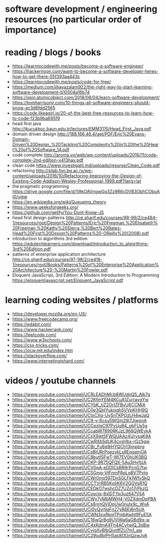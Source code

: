 # software development / engineering resources (no particular order of importance)


# reading / blogs / books

  * https://learntocodewith.me/posts/become-a-software-engineer/
  * https://hackernoon.com/want-to-become-a-software-developer-heres-how-to-get-there-55f393aa443c
  * https://learntocodewith.me/posts/code-for-free/
  * https://medium.com/@ayazalam922/the-right-way-to-start-learning-software-development-b10504a16b74
  * https://spin.atomicobject.com/2018/08/04/learn-software-development/
  * https://tomharrisonjr.com/10-things-all-software-engineers-should-know-ac3d6fdd2565
  * https://code.likeagirl.io/20-of-the-best-free-resources-to-learn-how-to-code-f23b9ba695f9
  * head first java http://ikucukkoc.baun.edu.tr/lectures/EMM3115/Head_First_Java.pdf
  * domain driven design http://188.166.46.4/get/PDF/Eric%20Evans-Domain-Driven%20Design_%20Tackling%20Complexity%20in%20the%20Heart%20of%20Software_14.pdf
  * code complete http://aroma.vn/web/wp-content/uploads/2016/11/code-complete-2nd-edition-v413hav.pdf
  * clean code https://www.investigatii.md/uploads/resurse/Clean_Code.pdf
  * refactoring http://silab.fon.bg.ac.rs/wp-content/uploads/2016/10/Refactoring-Improving-the-Design-of-Existing-Code-Addison-Wesley-Professional-1999.pdf?lang=lat
  * the pragmatic programming https://drive.google.com/file/d/1i9kOAVngwGq3Zz9R6cDVB3ObhCObuAI0/view
  * https://en.wikipedia.org/wiki/Queueing_theory
  * https://www.geeksforgeeks.org/
  * https://github.com/getify/You-Dont-Know-JS
  * head first design patterns http://ce.sharif.edu/courses/98-99/2/ce484-1/resources/root/Design%20Patterns/Eric%20Freeman,%20Elisabeth%20Freeman,%20Kathy%20Sierra,%20Bert%20Bates-Head%20First%20Design%20Patterns%20-OReilly%20(2008).pdf
  * introduction to algorithms 3rd edition https://edutechlearners.com/download/Introduction_to_algorithms-3rd%20Edition.pdf
  * patterns of enterprise application architecture http://ce.sharif.edu/courses/97-98/2/ce418-1/resources/root/Books/Patterns%20of%20Enterprise%20Application%20Architecture%20-%20Martin%20Fowler.pdf
  * Eloquent JavaScript, 3rd Edition: A Modern Introduction to Programming https://eloquentjavascript.net/Eloquent_JavaScript.pdf
  
# learning coding websites / platforms

  * https://developer.mozilla.org/en-US/
  * https://www.freecodecamp.org/
  * https://edabit.com/
  * https://www.hackerrank.com/
  * https://leetcode.com/
  * https://www.w3schools.com/
  * https://css-tricks.com/
  * https://ocw.mit.edu/index.htm
  * https://stackoverflow.com/
  * https://www.internetingishard.com/
  


# videos / youtube channels
  * https://www.youtube.com/channel/UCRLEADhMcb8WUdnQ5_Alk7g
  * https://www.youtube.com/channel/UC2KfmYEM4KCuA1ZurravgYw
  * https://www.youtube.com/channel/UCYbK_tjZ2OrIZFBvU6CCMiA
  * https://www.youtube.com/channel/UC0e3QhIYukixgh5VVpKHH9Q
  * https://www.youtube.com/channel/UCtxCXg-UvSnTKPOzLH4wJaQ
  * https://www.youtube.com/channel/UC9-y-6csu5WGm29I7JiwpnA
  * https://www.youtube.com/channel/UCCezIgC97PvUuR4_gbFUs5g
  * https://www.youtube.com/channel/UCcabW7890RKJzL968QWEykA
  * https://www.youtube.com/channel/UCxX9wt5FWQUAAz4UrysqK9A
  * https://www.youtube.com/channel/UCwRXb5dUK4cvsHbx-rGzSgw
  * https://www.youtube.com/channel/UCBr_Fu6q9iHYQCh13jmpbrg
  * https://www.youtube.com/channel/UCsBjURrPoezykLs9EqgamOA
  * https://www.youtube.com/channel/UC8butISFwT-Wl7EV0hUK0BQ
  * https://www.youtube.com/channel/UCKP-9R75QFQX-5Au3HyfjzA
  * https://www.youtube.com/channel/UCV0qA-eDDICsRR9rPcnG7tw
  * https://www.youtube.com/channel/UC5Gmg-VtFmnP8qLq8V7Pvtg
  * https://www.youtube.com/channel/UCWr0mx597DnSGLFk1WfvSkQ
  * https://www.youtube.com/channel/UCCTVrRB5KpIiK6V2GGVsR1Q
  * https://www.youtube.com/channel/UCEDkO7wshcDZ7UZo17rPkzQ
  * https://www.youtube.com/channel/UCoxcjq-8xIDTYp3uz647V5A
  * https://www.youtube.com/channel/UCWv7vMbMWH4-V0ZXdmDpPBA
  * https://www.youtube.com/channel/UCs6nmQViDpUw0nuIx9c_WvA
  * https://www.youtube.com/channel/UCI0vQvr9aFn27yR6Ej6n5UA
  * https://www.youtube.com/channel/UCWN3xxRkmTPmbKwht9FuE5A
  * https://www.youtube.com/channel/UC16wQrBg9UVlWa6aGBd9q-w
  * https://www.youtube.com/channel/UC4xKdmAXFh4ACyhpiQ_3qBw
  * https://www.youtube.com/channel/UCvjgXvBlbQiydffZU7m1_aw
  * https://www.youtube.com/channel/UC29ju8bIPH5as8OGnQzwJyA
  
  
